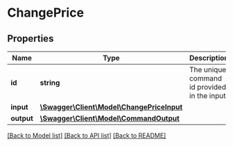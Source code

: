 # ChangePrice

## Properties
Name | Type | Description | Notes
------------ | ------------- | ------------- | -------------
**id** | **string** | The unique command id provided in the input. | [optional] 
**input** | [**\Swagger\Client\Model\ChangePriceInput**](ChangePriceInput.md) |  | 
**output** | [**\Swagger\Client\Model\CommandOutput**](CommandOutput.md) |  | [optional] 

[[Back to Model list]](../../README.md#documentation-for-models) [[Back to API list]](../../README.md#documentation-for-api-endpoints) [[Back to README]](../../README.md)

